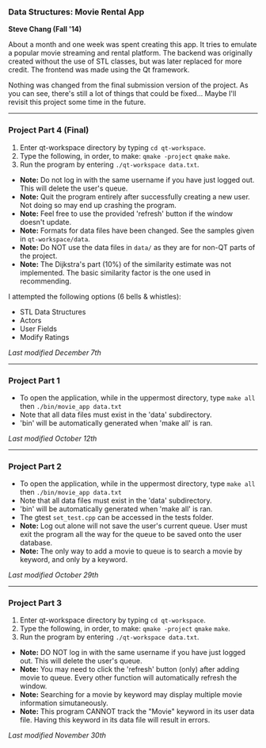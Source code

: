 <h3>Data Structures: Movie Rental App</h3>

<strong>Steve Chang (Fall '14)</strong>

About a month and one week was spent creating this app. It tries to emulate a popular movie streaming and rental platform. The backend was originally created without the use of STL classes, but was later replaced for more credit. The frontend was made using the Qt framework.

Nothing was changed from the final submission version of the project. As you can see, there's still a lot of things that could be fixed... Maybe I'll revisit this project some time in the future.


<hr />

<h3>Project Part 4 (Final)</h3>

<ol>
<li>Enter qt-workspace directory by typing <code>cd qt-workspace</code>.</li>
<li>Type the following, in order, to make: <code>qmake -project</code> <code>qmake</code> <code>make</code>.</li>
<li>Run the program by entering <code>./qt-workspace data.txt</code>.</li>
</ol>

<ul>
<li> <strong>Note:</strong> Do not log in with the same username if you have just logged out. This will delete the user's queue. </li>
<li> <strong>Note:</strong> Quit the program entirely after successfully creating a new user. Not doing so may end up crashing the program. </li>
<li> <strong>Note:</strong> Feel free to use the provided 'refresh' button if the window doesn't update. </li>
<li><strong>Note:</strong> Formats for data files have been changed. See the samples given in <code>qt-workspace/data</code>.</li>
<li><strong>Note:</strong> Do NOT use the data files in <code>data/</code> as they are for non-QT parts of the project.</li>
<li><strong>Note:</strong> The Dijkstra's part (10%) of the similarity estimate was not implemented. The basic similarity factor is the one used in recommending.</li>
</ul>

I attempted the following options (6 bells & whistles):
- STL Data Structures
- Actors
- User Fields
- Modify Ratings



<em>Last modified December 7th</em>



<hr />

<h3>Project Part 1</h3>
<ul>
<li>To open the application, while in the uppermost directory, type <code>make all</code> then <code>./bin/movie_app data.txt</code></li>
<li>Note that all data files must exist in the 'data' subdirectory.</li>
<li>'bin' will be automatically generated when 'make all' is ran.</li>
</ul>

<em>Last modified October 12th</em>

<hr />

<h3>Project Part 2</h3>
<ul>
<li>To open the application, while in the uppermost directory, type <code>make all</code> then <code>./bin/movie_app data.txt</code></li>
<li>Note that all data files must exist in the 'data' subdirectory.</li>
<li>'bin' will be automatically generated when 'make all' is ran.</li>
<li> The gtest <code>set_test.cpp</code> can be accessed in the tests folder.</li>
<li> <strong>Note:</strong> Log out alone will not save the user's current queue. User must exit the program all the way for the queue to be saved onto the user database. </li>
<li> <strong>Note:</strong> The only way to add a movie to queue is to search a movie by keyword, and only by a keyword. </li>
</ul>

<em>Last modified October 29th</em>

<hr />

<h3>Project Part 3</h3>

<ol>
<li>Enter qt-workspace directory by typing <code>cd qt-workspace</code>.</li>
<li>Type the following, in order, to make: <code>qmake -project</code> <code>qmake</code> <code>make</code>.</li>
<li>Run the program by entering <code>./qt-workspace data.txt</code>.</li>
</ol>

<ul>
<li> <strong>Note:</strong> DO NOT log in with the same username if you have just logged out. This will delete the user's queue. </li>
<li> <strong>Note:</strong> You may need to click the 'refresh' button (only) after adding movie to queue. Every other function will automatically refresh the window. </li>
<li> <strong>Note:</strong> Searching for a movie by keyword may display multiple movie information simutaneously. </li>
<li> <strong>Note:</strong> This program CANNOT track the "Movie" keyword in its user data file. Having this keyword in its data file will result in errors.
</ul>

<em>Last modified November 30th</em>

